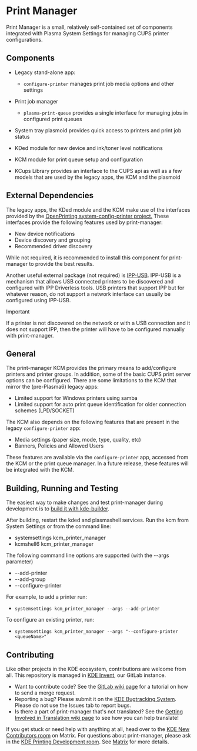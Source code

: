 # Print Manager

Print Manager is a small, relatively self-contained set of components integrated with Plasma System Settings for managing CUPS printer configurations.


## Components

* Legacy stand-alone app:
  * `configure-printer` manages print job media options and other settings

* Print job manager 
  * `plasma-print-queue` provides a single interface for managing jobs in configured print queues
  
* System tray plasmoid provides quick access to printers and print job status

* KDed module for new device and ink/toner level notifications

* KCM module for print queue setup and configuration

* KCups Library provides an interface to the CUPS api as well as a few models that are used by the legacy apps, the KCM and the plasmoid


## External Dependencies

The legacy apps, the KDed module and the KCM make use of the interfaces provided by the [OpenPrinting system-config-printer project.](https://github.com/OpenPrinting/system-config-printer)  These interfaces provide the following features used by print-manager:

* New device notifications
* Device discovery and grouping
* Recommended driver discovery

While not required, it is recommended to install this component for print-manager to provide the best results.

Another useful external package (not required) is [IPP-USB](https://github.com/OpenPrinting/ipp-usb).  IPP-USB is a mechanism that allows USB connected printers to be discovered and configured with IPP Driverless tools.  USB printers that support IPP but for whatever reason, do not support a network interface can usually be configured using IPP-USB.

> [!important]
> If a printer is not discovered on the network or with a USB connection and it does not support IPP, then the printer will have to be configured manually with print-manager.


## General

The print-manager KCM provides the primary means to add/configure printers and printer groups.  In addition, some of the basic CUPS print server options can be configured.  There are some limitations to the KCM that mirror the (pre-Plasma6) legacy apps:

* Limited support for Windows printers using samba
* Limited support for auto print queue identification for older connection schemes (LPD/SOCKET)

The KCM also depends on the following features that are present in the legacy `configure-printer` app:

* Media settings (paper size, mode, type, quality, etc)
* Banners, Policies and Allowed Users
  
These features are available via the `configure-printer` app, accessed from the KCM or the print queue manager.  In a future release, these features will be integrated with the KCM.


## Building, Running and Testing

The easiest way to make changes and test print-manager during development is to [build it with kde-builder](https://kde-builder.kde.org).

After building, restart the kded and plasmashell services.  Run the kcm from System Settings or from the command line:

* systemsettings kcm_printer_manager
* kcmshell6 kcm_printer_manager

The following command line options are supported (with the --args parameter)

* --add-printer
* --add-group
* --configure-printer <queueName>

For example, to add a printer run: 

* `systemsettings kcm_printer_manager --args --add-printer`

To configure an existing printer, run: 

* `systemsettings kcm_printer_manager --args "--configure-printer <queueName>"`


## Contributing

Like other projects in the KDE ecosystem, contributions are welcome from all. This repository is managed in [KDE Invent](https://invent.kde.org/plasma/print-manager), our GitLab instance.

* Want to contribute code? See the [GitLab wiki page](https://community.kde.org/Infrastructure/GitLab) for a tutorial on how to send a merge request.
* Reporting a bug? Please submit it on the [KDE Bugtracking System](https://bugs.kde.org/enter_bug.cgi?format=guided&product=systemsettings&component=kcm_printer_manager). Please do not use the Issues
tab to report bugs.
* Is there a part of print-manager that's not translated? See the [Getting Involved in Translation wiki page](https://community.kde.org/Get_Involved/translation) to see how
you can help translate!

If you get stuck or need help with anything at all, head over to the [KDE New Contributors room](https://go.kde.org/matrix/#/#kde-welcome:kde.org) on Matrix. For questions about print-manager, please ask in the [KDE Printing Development room](https://go.kde.org/matrix/#/#kde-printing-dev:kde.org). See [Matrix](https://community.kde.org/Matrix) for more details.
